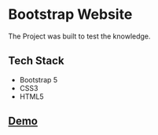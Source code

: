 # Bootstrap Website

The Project was built to test the knowledge.

## Tech Stack
- Bootstrap 5
- CSS3
- HTML5

## <a href="css-basic-portfolio-website.vercel.app">Demo</a>
